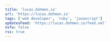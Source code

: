 ```yaml
---
title: 'lucas.dohmen.io'
url: 'https://lucas.dohmen.io'
tags: ['web developer', 'ruby', 'javascript']
updatesFeed: 'https://lucas.dohmen.io/feed.xml'
nsfw: false
rss: true
---
```

